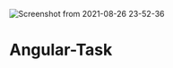 ![Screenshot from 2021-08-26 23-52-36](https://user-images.githubusercontent.com/70165662/131017252-40677756-2a45-46f1-aa64-445b0ce4f6a8.png)
# Angular-Task
